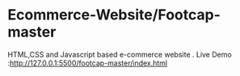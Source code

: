 # Ecommerce-Website/Footcap-master
HTML,CSS and Javascript based e-commerce website .
Live Demo :http://127.0.0.1:5500/footcap-master/index.html
